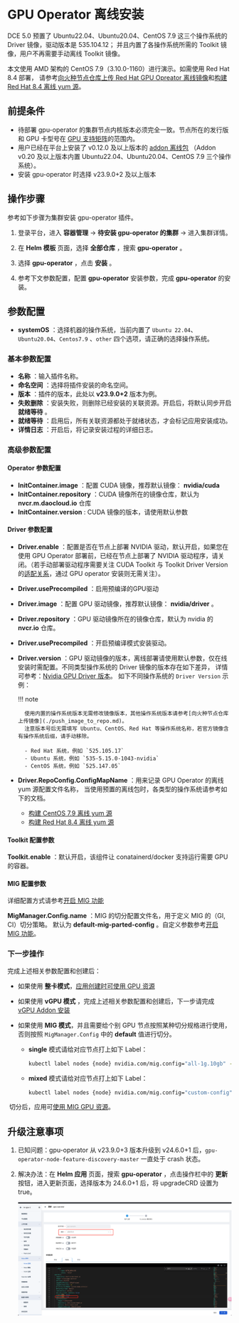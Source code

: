 # GPU Operator 离线安装

DCE 5.0 预置了 Ubuntu22.04、Ubuntu20.04、CentOS 7.9 这三个操作系统的 Driver 镜像，驱动版本是 535.104.12；
并且内置了各操作系统所需的 Toolkit 镜像，用户不再需要手动离线 Toolkit 镜像。

本文使用 AMD 架构的 CentOS 7.9（3.10.0-1160）进行演示。如需使用 Red Hat 8.4 部署，
请参考[向火种节点仓库上传 Red Hat GPU Opreator 离线镜像](./push_image_to_repo.md)和[构建 Red Hat 8.4 离线 yum 源](./upgrade_yum_source_redhat8_4.md)。

## 前提条件

- 待部署 gpu-operator 的集群节点内核版本必须完全一致。节点所在的发行版和 GPU 卡型号在 [GPU 支持矩阵](../gpu_matrix.md)的范围内。
- 用户已经在平台上安装了 v0.12.0 及以上版本的 [addon 离线包](../../../../download/addon/history.md)
  （Addon v0.20 及以上版本内置 Ubuntu22.04、Ubuntu20.04、CentOS 7.9 三个操作系统）。
- 安装 gpu-operator 时选择 v23.9.0+2 及以上版本

## 操作步骤

参考如下步骤为集群安装 gpu-operator 插件。

1. 登录平台，进入 __容器管理__ -> __待安装 gpu-operator  的集群__ -> 进入集群详情。

2. 在 __Helm 模板__ 页面，选择 __全部仓库__ ，搜索 __gpu-operator__ 。

3. 选择 __gpu-operator__ ，点击 __安装__ 。

4. 参考下文参数配置，配置 __gpu-operator__ 安装参数，完成 __gpu-operator__ 的安装。

## 参数配置

- __systemOS__ ：选择机器的操作系统，当前内置了 `Ubuntu 22.04`、`Ubuntu20.04`、`Centos7.9` 、`other` 四个选项，请正确的选择操作系统。

### 基本参数配置

- __名称__ ：输入插件名称。
- __命名空间__ ：选择将插件安装的命名空间。
- __版本__ ：插件的版本，此处以 __v23.9.0+2__ 版本为例。
- __失败删除__ ：安装失败，则删除已经安装的关联资源。开启后，将默认同步开启 __就绪等待__ 。
- __就绪等待__ ：启用后，所有关联资源都处于就绪状态，才会标记应用安装成功。
- __详情日志__ ：开启后，将记录安装过程的详细日志。

### 高级参数配置

#### Operator 参数配置

- __InitContainer.image__ ：配置 CUDA 镜像，推荐默认镜像： __nvidia/cuda__
- __InitContainer.repository__ ：CUDA 镜像所在的镜像仓库，默认为 __nvcr.m.daocloud.io__ 仓库
- __InitContainer.version__ : CUDA 镜像的版本，请使用默认参数

#### Driver 参数配置

- __Driver.enable__ ：配置是否在节点上部署 NVIDIA 驱动，默认开启，如果您在使用 GPU Operator 部署前，已经在节点上部署了 NVIDIA 驱动程序，请关闭。（若手动部署驱动程序需要关注 CUDA Toolkit 与 Toolkit Driver Version 的[适配关系](https://docs.nvidia.com/cuda/cuda-toolkit-release-notes/index.html#id5)，通过 GPU operator 安装则无需关注）。
- __Driver.usePrecompiled__ ：启用预编译的GPU驱动
- __Driver.image__ ：配置 GPU 驱动镜像，推荐默认镜像： __nvidia/driver__ 。
- __Driver.repository__ ：GPU 驱动镜像所在的镜像仓库，默认为 nvidia 的 __nvcr.io__ 仓库。
- __Driver.usePrecompiled__ ：开启预编译模式安装驱动。
- __Driver.version__ ：GPU 驱动镜像的版本，离线部署请使用默认参数，仅在线安装时需配置。不同类型操作系统的 Driver 镜像的版本存在如下差异，
   详情可参考：[Nvidia GPU Driver 版本](https://catalog.ngc.nvidia.com/orgs/nvidia/containers/driver/tags)。
   如下不同操作系统的 `Driver Version` 示例：

    !!! note

        使用内置的操作系统版本无需修改镜像版本，其他操作系统版本请参考[向火种节点仓库上传镜像](./push_image_to_repo.md)。
        注意版本号后无需填写 Ubuntu、CentOS、Red Hat 等操作系统名称，若官方镜像含有操作系统后缀，请手动移除。

        - Red Hat 系统，例如 `525.105.17`
        - Ubuntu 系统，例如 `535-5.15.0-1043-nvidia`
        - CentOS 系统，例如 `525.147.05`

- __Driver.RepoConfig.ConfigMapName__ ：用来记录 GPU Operator 的离线 yum 源配置文件名称，
   当使用预置的离线包时，各类型的操作系统请参考如下的文档。

    - [构建 CentOS 7.9 离线 yum 源](./upgrade_yum_source_centos7_9.md)
    - [构建 Red Hat 8.4 离线 yum 源](./upgrade_yum_source_redhat8_4.md)

#### Toolkit 配置参数

__Toolkit.enable__ ：默认开启，该组件让 conatainerd/docker 支持运行需要 GPU 的容器。

#### MIG 配置参数

详细配置方式请参考[开启 MIG 功能](mig/create_mig.md)

**MigManager.Config.name** ：MIG 的切分配置文件名，用于定义 MIG 的（GI, CI）切分策略。
默认为 __default-mig-parted-config__ 。自定义参数参考[开启 MIG 功能](mig/create_mig.md)。

### 下一步操作

完成上述相关参数配置和创建后：

- 如果使用 **整卡模式**，[应用创建时可使用 GPU 资源](full_gpu_userguide.md)

- 如果使用 **vGPU 模式** ，完成上述相关参数配置和创建后，下一步请完成 [vGPU Addon 安装](vgpu/vgpu_addon.md)

- 如果使用 **MIG 模式**，并且需要给个别 GPU 节点按照某种切分规格进行使用，
  否则按照 `MigManager.Config` 中的 __default__ 值进行切分。

    - **single** 模式请给对应节点打上如下 Label：

        ```sh
        kubectl label nodes {node} nvidia.com/mig.config="all-1g.10gb" --overwrite
        ```

    - **mixed** 模式请给对应节点打上如下 Label：

        ```sh
        kubectl label nodes {node} nvidia.com/mig.config="custom-config" --overwrite
        ```

​    切分后，应用可[使用 MIG GPU 资源](mig/mig_usage.md)。

## 升级注意事项

1. 已知问题：gpu-operator 从 v23.9.0+3 版本升级到 v24.6.0+1 后，`gpu-operator-node-feature-discovery-master` 一直处于 crash 状态。
2. 解决办法：在 __Helm 应用__ 页面，搜索 __gpu-operator__ ，点击操作栏中的 __更新__ 按钮，进入更新页面，选择版本为 24.6.0+1 后，将 upgradeCRD 设置为 true。

    ![升级 GPU operator](../images/updategpuoperator.png)
